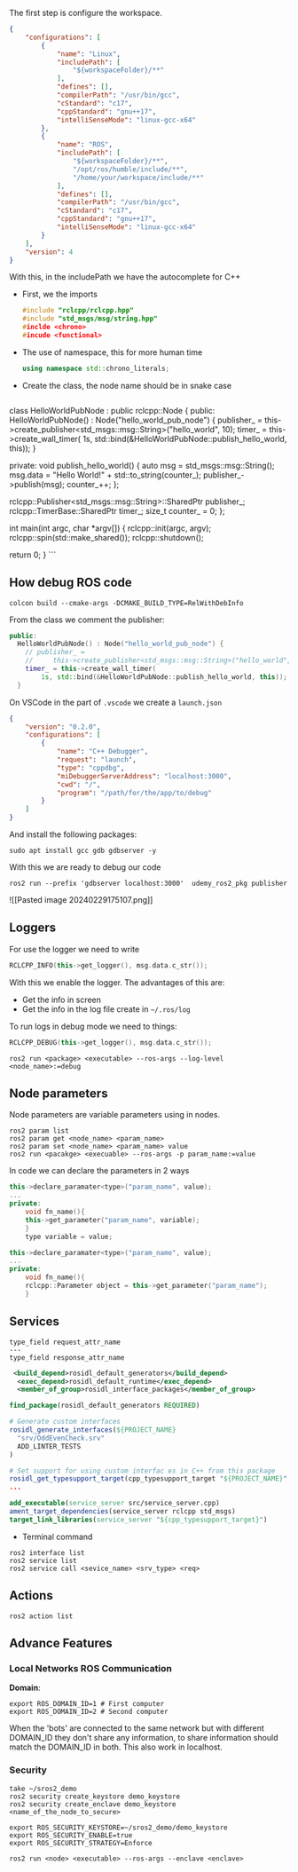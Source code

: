 The first step is configure the workspace.

```json
{
    "configurations": [
        {
            "name": "Linux",
            "includePath": [
                "${workspaceFolder}/**"
            ],
            "defines": [],
            "compilerPath": "/usr/bin/gcc",
            "cStandard": "c17",
            "cppStandard": "gnu++17",
            "intelliSenseMode": "linux-gcc-x64"
        },
        {
            "name": "ROS",
            "includePath": [
				"${workspaceFolder}/**",
				"/opt/ros/humble/include/**",
			    "/home/your/workspace/include/**"
            ],
            "defines": [],
            "compilerPath": "/usr/bin/gcc",
            "cStandard": "c17",
            "cppStandard": "gnu++17",
            "intelliSenseMode": "linux-gcc-x64"
        }
    ],
    "version": 4
}
```

With this, in the includePath we have the autocomplete for C++

- First, we the imports
	```cpp
	#include "rclcpp/rclcpp.hpp"
	#include "std_msgs/msg/string.hpp"
	#inclde <chrono>
	#incude <functional>
	```
- The use of namespace, this for more human time
	```cpp
	using namespace std::chrono_literals;
	```
- Create the class, the node name should be in snake case
	```cpp
class HelloWorldPubNode : public rclcpp::Node {
public:
  HelloWorldPubNode() : Node("hello_world_pub_node") {
    publisher_ =
        this->create_publisher<std_msgs::msg::String>("hello_world", 10);
    timer_ = this->create_wall_timer(
        1s, std::bind(&HelloWorldPubNode::publish_hello_world, this));
  }

private:
  void publish_hello_world() {
    auto msg = std_msgs::msg::String();
    msg.data = "Hello World!" + std::to_string(counter_);
    publisher_->publish(msg);
    counter_++;
  };

  rclcpp::Publisher<std_msgs::msg::String>::SharedPtr publisher_;
  rclcpp::TimerBase::SharedPtr timer_;
  size_t counter_ = 0;
};

int main(int argc, char *argv[]) {
  rclcpp::init(argc, argv);
  rclcpp::spin(std::make_shared<HelloWorldPubNode>());
  rclcpp::shutdown();

  return 0;
}
	```

## How debug ROS code
```shell
colcon build --cmake-args -DCMAKE_BUILD_TYPE=RelWithDebInfo
```

From the class we comment the publisher:
```cpp
public:
  HelloWorldPubNode() : Node("hello_world_pub_node") {
    // publisher_ =
    //     this->create_publisher<std_msgs::msg::String>("hello_world", 10);
    timer_ = this->create_wall_timer(
        1s, std::bind(&HelloWorldPubNode::publish_hello_world, this));
  }
```

On VSCode in the part of `.vscode` we create a `launch.json`
```json
{
    "version": "0.2.0",
    "configurations": [
        {
            "name": "C++ Debugger",
            "request": "launch",
            "type": "cppdbg",
            "miDebuggerServerAddress": "localhost:3000",
            "cwd": "/",
            "program": "/path/for/the/app/to/debug"
        }
    ]
}

```

And install the following packages:
```shell
sudo apt install gcc gdb gdbserver -y
```
With this we are ready to debug our code
```shell
ros2 run --prefix 'gdbserver localhost:3000'  udemy_ros2_pkg publisher
```
![[Pasted image 20240229175107.png]]

## Loggers

For use the logger we need to write
```cpp
RCLCPP_INFO(this->get_logger(), msg.data.c_str());
```

With this we enable the logger. The advantages of this are:
- Get the info in screen
- Get the info in the log file create in `~/.ros/log`

To run logs in debug mode we need to things:
```cpp
RCLCPP_DEBUG(this->get_logger(), msg.data.c_str());
```
```shell
ros2 run <package> <executable> --ros-args --log-level <node_name>:=debug
```

## Node parameters

Node parameters are variable parameters using in nodes.

```shell
ros2 param list
ros2 param get <node_name> <param_name>
ros2 param set <node_name> <param_name> value
ros2 run <pacakge> <execuable> --ros-args -p param_name:=value
```

In code we can declare the parameters in 2 ways
```cpp
this->declare_paramater<type>("param_name", value);
...
private:
	void fn_name(){
	this->get_parameter("param_name", variable);
	}
	type variable = value;
```

```cpp
this->declare_paramater<type>("param_name", value);
...
private:
	void fn_name(){
	rclcpp::Parameter object = this->get_parameter("param_name");
	}

```

## Services

```srv
type_field request_attr_name
---
type_field response_attr_name
```

```xml
 <build_depend>rosidl_default_generators</build_depend>
  <exec_depend>rosidl_default_runtime</exec_depend>
  <member_of_group>rosidl_interface_packages</member_of_group>
```

```cmake
find_package(rosidl_default_generators REQUIRED)

# Generate custom interfaces
rosidl_generate_interfaces(${PROJECT_NAME}
  "srv/OddEvenCheck.srv"
  ADD_LINTER_TESTS
)

# Set support for using custom interfac es in C++ from this package
rosidl_get_typesupport_target(cpp_typesupport_target "${PROJECT_NAME}" "rosidl_typesupport_cpp")
...

add_executable(service_server src/service_server.cpp)
ament_target_dependencies(service_server rclcpp std_msgs)
target_link_libraries(service_server "${cpp_typesupport_target}")
```

- Terminal command
```shell
ros2 interface list
ros2 service list
ros2 service call <sevice_name> <srv_type> <req>
```

## Actions

```
ros2 action list
```

## Advance Features
### Local Networks ROS Communication
**Domain**:
```shell
export ROS_DOMAIN_ID=1 # First computer
export ROS_DOMAIN_ID=2 # Second computer
```
When the 'bots' are connected to the same network but with different DOMAIN_ID they don't share any information, to share information should match the DOMAIN_ID in both. This also work in localhost.

### Security
```shell
take ~/sros2_demo
ros2 security create_keystore demo_keystore
ros2 security create_enclave demo_keystore <name_of_the_node_to_secure>
```

```shell
export ROS_SECURITY_KEYSTORE=~/sros2_demo/demo_keystore
export ROS_SECURITY_ENABLE=true
export ROS_SECURITY_STRATEGY=Enforce
```

```shell
ros2 run <node> <executable> --ros-args --enclave <enclave>
```
